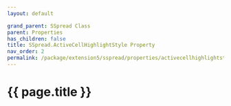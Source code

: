 ```yaml
---
layout: default

grand_parent: SSpread Class
parent: Properties
has_children: false
title: SSpread.ActiveCellHighlightStyle Property
nav_order: 2
permalink: /package/extension5/sspread/properties/activecellhighlightstyle
---
```

# {{ page.title }}
